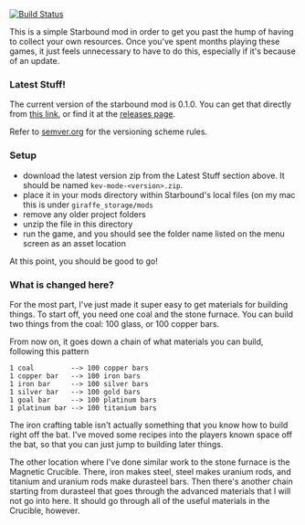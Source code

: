 [![Build Status](https://travis-ci.org/kvimber/kev-mode.svg?branch=master)](https://travis-ci.org/kvimber/kev-mode)

This is a simple Starbound mod in order to get you past the hump of having to collect your own resources.  Once you've spent months playing these games, it just feels unnecessary to have to do this, especially if it's because of an update.


### Latest Stuff!

The current version of the starbound mod is 0.1.0.  You can get that directly from [this link](/releases/latest), or find it at the [releases page](/releases).

Refer to [semver.org](http://semver.org/) for the versioning scheme rules.


### Setup

* download the latest version zip from the Latest Stuff section above.  It should be named `kev-mode-<version>.zip`.
* place it in your mods directory within Starbound's local files (on my mac this is under `giraffe_storage/mods`
* remove any older project folders
* unzip the file in this directory
* run the game, and you should see the folder name listed on the menu screen as an asset location

At this point, you should be good to go!


### What is changed here?

For the most part, I've just made it super easy to get materials for building things.  To start off, you need one coal and the stone furnace.  You can build two things from the coal: 100 glass, or 100 copper bars.

From now on, it goes down a chain of what materials you can build, following this pattern

    1 coal         --> 100 copper bars
    1 copper bar   --> 100 iron bars
    1 iron bar     --> 100 silver bars
    1 silver bar   --> 100 gold bars
    1 goal bar     --> 100 platinum bars
    1 platinum bar --> 100 titanium bars

The iron crafting table isn't actually something that you know how to build right off the bat.  I've moved some recipes into the players known space off the bat, so that you can just jump to building later things.

The other location where I've done similar work to the stone furnace is the Magnetic Crucible.  There, iron makes steel, steel makes uranium rods, and titanium and uranium rods make durasteel bars.  Then there's another chain starting from durasteel that goes through the advanced materials that I will not go into here.  It should go through all of the useful materials in the Crucible, however.
